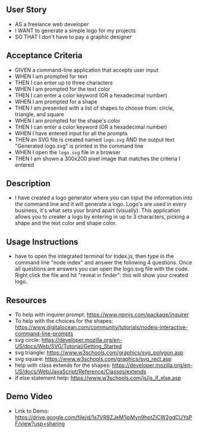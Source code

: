 ## User Story

- AS a freelance web developer
- I WANT to generate a simple logo for my projects
- SO THAT I don't have to pay a graphic designer

## Acceptance Criteria

- GIVEN a command-line application that accepts user input
- WHEN I am prompted for text
- THEN I can enter up to three characters
- WHEN I am prompted for the text color
- THEN I can enter a color keyword (OR a hexadecimal number)
- WHEN I am prompted for a shape
- THEN I am presented with a list of shapes to choose from: circle, triangle, and square
- WHEN I am prompted for the shape's color
- THEN I can enter a color keyword (OR a hexadecimal number)
- WHEN I have entered input for all the prompts
- THEN an SVG file is created named `logo.svg`
AND the output text "Generated logo.svg" is printed in the command line
- WHEN I open the `logo.svg` file in a browser
- THEN I am shown a 300x200 pixel image that matches the criteria I entered

## Description 
- I have created a logo generator where you can input the information into the command line and it will generate a logo. Logo's are used in every business, it's what sets your brand apart (visually). This application allows you to creater a logo by entering in up to 3 characters, picking a shape and the text color and shape color. 

## Usage Instructions
- have to open the integrated terminal for Index.js, then type in the command line "node index" and answer the following 4 questions. Once all questions are answers you can open the logo.svg file with the code. Right click the file and hit "reveal in finder": this will show your created logo.

## Resources 

- To help with inquirer.prompt: https://www.npmjs.com/package/inquirer 
- To help with the choices for the shapes: https://www.digitalocean.com/community/tutorials/nodejs-interactive-command-line-prompts 
- svg circle: https://developer.mozilla.org/en-US/docs/Web/SVG/Tutorial/Getting_Started 
- svg triangle: https://www.w3schools.com/graphics/svg_polygon.asp 
- svg square: https://www.w3schools.com/graphics/svg_rect.asp 
- help with class extends for the shapes: https://developer.mozilla.org/en-US/docs/Web/JavaScript/Reference/Classes/extends 
- if else statement help: https://www.w3schools.com/js/js_if_else.asp 

## Demo Video

- Link to Demo: https://drive.google.com/file/d/1s7VR8ZJeM1jpMyn9hptZiCW2gdCUYsPF/view?usp=sharing 